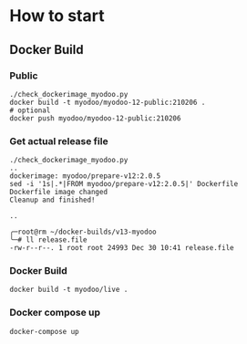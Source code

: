 # How to start

## Docker Build

### Public
``` shell
./check_dockerimage_myodoo.py
docker build -t myodoo/myodoo-12-public:210206 .
# optional
docker push myodoo/myodoo-12-public:210206
```

### Get actual release file
``` shell
./check_dockerimage_myodoo.py
..
dockerimage: myodoo/prepare-v12:2.0.5
sed -i '1s|.*|FROM myodoo/prepare-v12:2.0.5|' Dockerfile
Dockerfile image changed
Cleanup and finished!

..

╭─root@rm ~/docker-builds/v13-myodoo 
╰─# ll release.file
-rw-r--r--. 1 root root 24993 Dec 30 10:41 release.file
``` 

### Docker Build
``` shell
docker build -t myodoo/live .
```

### Docker compose up
``` shell
docker-compose up
```
